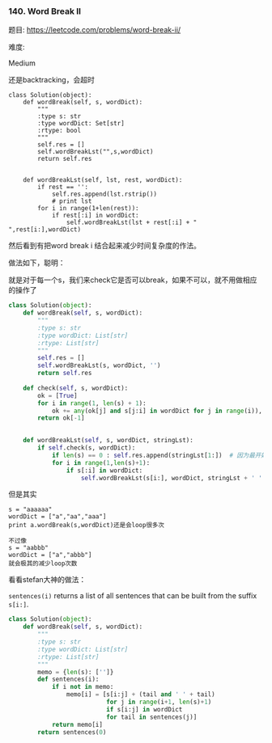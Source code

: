 
### 140. Word Break II

题目:
<https://leetcode.com/problems/word-break-ii/>


难度:

Medium



还是backtracking，会超时

```
class Solution(object):
    def wordBreak(self, s, wordDict):
        """
        :type s: str
        :type wordDict: Set[str]
        :rtype: bool
        """
        self.res = []
        self.wordBreakLst("",s,wordDict)
        return self.res
                
        
    def wordBreakLst(self, lst, rest, wordDict):
        if rest == '':
            self.res.append(lst.rstrip())
            # print lst
        for i in range(1+len(rest)):
            if rest[:i] in wordDict:
                self.wordBreakLst(lst + rest[:i] + " ",rest[i:],wordDict)

```




然后看到有把word break i 结合起来减少时间复杂度的作法。


做法如下，聪明：

就是对于每一个s，我们来check它是否可以break，如果不可以，就不用做相应的操作了
 
 
```python
class Solution(object):
    def wordBreak(self, s, wordDict):
        """
        :type s: str
        :type wordDict: List[str]
        :rtype: List[str]
        """
        self.res = []
        self.wordBreakLst(s, wordDict, '')
        return self.res
    
    def check(self, s, wordDict):
        ok = [True]
        for i in range(1, len(s) + 1):
            ok += any(ok[j] and s[j:i] in wordDict for j in range(i)),
        return ok[-1]

        
    def wordBreakLst(self, s, wordDict, stringLst):
        if self.check(s, wordDict):
            if len(s) == 0 : self.res.append(stringLst[1:])  # 因为最开始也加了一个空格
            for i in range(1,len(s)+1):
                if s[:i] in wordDict:
                    self.wordBreakLst(s[i:], wordDict, stringLst + ' ' + s[:i])
```


但是其实

```
s = "aaaaaa"
wordDict = ["a","aa","aaa"]
print a.wordBreak(s,wordDict)还是会loop很多次

不过像
s = "aabbb"
wordDict = ["a","abbb"]
就会极其的减少loop次数
```


看看stefan大神的做法：

```sentences(i)``` returns a list of all sentences that can be built from the suffix ```s[i:]```.

```python
class Solution(object):
    def wordBreak(self, s, wordDict):
        """
        :type s: str
        :type wordDict: List[str]
        :rtype: List[str]
        """
        memo = {len(s): ['']}
        def sentences(i):
            if i not in memo:
                memo[i] = [s[i:j] + (tail and ' ' + tail)
                           for j in range(i+1, len(s)+1)
                           if s[i:j] in wordDict
                           for tail in sentences(j)]
            return memo[i]
        return sentences(0)
```
